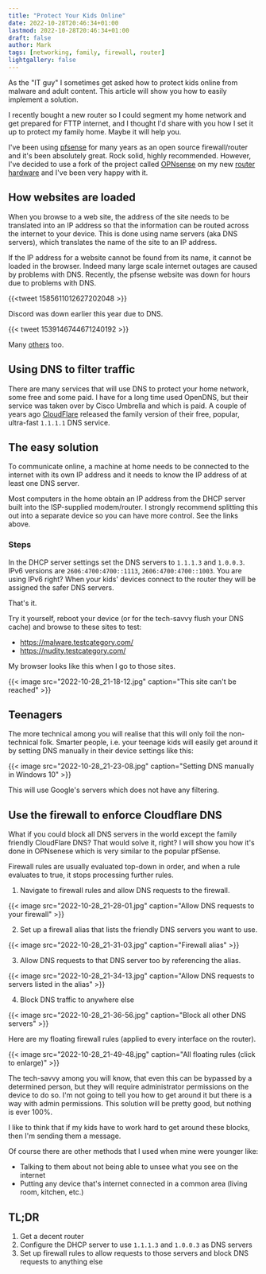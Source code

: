 ```yaml
---
title: "Protect Your Kids Online"
date: 2022-10-28T20:46:34+01:00
lastmod: 2022-10-28T20:46:34+01:00
draft: false
author: Mark
tags: [networking, family, firewall, router]
lightgallery: false
---
```

As the "IT guy" I sometimes get asked how to protect kids online from malware and adult content. This article will show you how to easily implement a solution.

I recently bought a new router so I could segment my home network and get prepared for FTTP internet, and I thought I'd share with you how I set it up to protect my family home. Maybe it will help you.

I've been using [pfsense](https://www.pfsense.org/) for many years as an open source firewall/router and it's been absolutely great. Rock solid, highly recommended. However, I've decided to use a fork of the project called [OPNsense](https://opnsense.org/) on my new [router hardware](https://eu.protectli.com/vault-6-port/) and I've been very happy with it.

## How websites are loaded

When you browse to a web site, the address of the site needs to be translated into an IP address so that the information can be routed across the internet to your device. This is done using name servers (aka DNS servers), which translates the name of the site to an IP address.

If the IP address for a website cannot be found from its name, it cannot be loaded in the browser. Indeed many large scale internet outages are caused by problems with DNS. Recently, the pfsense website was down for hours due to problems with DNS.

{{<tweet 1585611012627202048 >}}

Discord was down earlier this year due to DNS.

{{< tweet 1539146744671240192 >}}

Many [others](https://techcrunch.com/2021/07/22/a-dns-outage-just-took-down-a-good-chunk-of-the-internet/) too.

## Using DNS to filter traffic

There are many services that will use DNS to protect your home network, some free and some paid. I have for a long time used OpenDNS, but their service was taken over by Cisco Umbrella and which is paid. A couple of years ago [CloudFlare](https://www.cloudflare.com/) released the family version of their free, popular, ultra-fast `1.1.1.1` DNS service.

## The easy solution

To communicate online, a machine at home needs to be connected to the internet with its own IP address and it needs to know the IP address of at least one DNS server. 

Most computers in the home obtain an  IP address from the DHCP server built into the ISP-supplied modem/router. I strongly recommend splitting this out into a separate device so you can have more control. See the links above.

### Steps

In the DHCP server settings set the DNS servers to `1.1.1.3` and `1.0.0.3`. IPv6 versions are `2606:4700:4700::1113`, `2606:4700:4700::1003`. You are using IPv6 right? When your kids' devices connect to the router they will be assigned the safer DNS servers.

That's it. 

Try it yourself, reboot your device (or for the tech-savvy flush your DNS cache) and browse to these sites to test:

* https://malware.testcategory.com/ 
* https://nudity.testcategory.com/

My browser looks like this when I go to those sites.

{{< image src="2022-10-28_21-18-12.jpg" caption="This site can't be reached" >}}

## Teenagers

The more technical among you will realise that this will only foil the non-technical folk. Smarter people, i.e. your teenage kids will easily get around it by setting DNS manually in their device settings like this:

{{< image src="2022-10-28_21-23-08.jpg" caption="Setting DNS manually in Windows 10" >}}

This will use Google's servers which does not have any filtering.

## Use the firewall to enforce Cloudflare DNS

What if you could block all DNS servers in the world except the family friendly CloudFlare DNS? That would solve it, right? I will show you how it's done in OPNsenese which is very similar to the popular pfSense.

Firewall rules are usually evaluated top-down in order, and when a rule evaluates to true, it stops processing further rules.

1. Navigate to firewall rules and allow DNS requests to the firewall.

{{< image src="2022-10-28_21-28-01.jpg" caption="Allow DNS requests to your firewall" >}}

2. Set up a firewall alias that lists the friendly DNS servers you want to use.

{{< image src="2022-10-28_21-31-03.jpg" caption="Firewall alias" >}}

3. Allow DNS requests to that DNS server too by referencing the alias.

{{< image src="2022-10-28_21-34-13.jpg" caption="Allow DNS requests to servers listed in the alias" >}}

4. Block DNS traffic to anywhere else

{{< image src="2022-10-28_21-36-56.jpg" caption="Block all other DNS servers" >}}

Here are my floating firewall rules (applied to every interface on the router).

{{< image src="2022-10-28_21-49-48.jpg" caption="All floating rules (click to enlarge)" >}}

The tech-savvy among you will know, that even this can be bypassed by a determined person, but they will require administrator permissions on the device to do so. I'm not going to tell you how to get around it but there is a way with admin permissions. This solution will be pretty good, but nothing is ever 100%.

I like to think that if my kids have to work hard to get around these blocks, then I'm sending them a message.

Of course there are other methods that I used when mine were younger like:

* Talking to them about not being able to unsee what you see on the internet
* Putting any device that's internet connected in a common area (living room, kitchen, etc.)

## TL;DR

1. Get a decent router
1. Configure the DHCP server to use `1.1.1.3` and `1.0.0.3` as DNS servers
1. Set up firewall rules to allow requests to those servers and block DNS requests to anything else